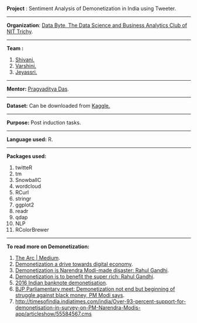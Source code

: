 **Project** : Sentiment Analysis of Demonetization in India using 
Tweeter.

----------
**Organization**: [Data Byte, The Data Science and Business Analytics Club of NIT Trichy](https://github.com/DataByteNITT).

---------- 
**Team :** 
 1. [Shivani.](https://github.com/shivanichander)
 2. [Varshini.](https://github.com/varshinisriram)
 3. [Jeyassri.](https://github.com/shreeju)

----------
**Mentor:**
[Pragyaditya Das](https://github.com/Jeet1994).
 
----------
**Dataset:** Can be downloaded from [Kaggle.](https://www.kaggle.com/arathee2/demonetization-in-india-twitter-data/downloads/demonetization-in-india-twitter-data.zip)

----------
**Purpose:** Post induction tasks. 

----------
**Language used:** R.

----------
**Packages used:**
 1. twitteR
 2. tm
 3. SnowballC
 4. wordcloud
 5. RCurl
 6. stringr
 7. ggplot2
 8. readr
 9. qdap
 10. NLP
 11. RColorBrewer
 
----------
**To read more on Demonetization:**
 1. [The Arc | Medium](https://thearcmag.com/indias-demonetization-explained-6092a70d964d#.fto7h6s2z).
 2. [Demonetization a drive towards digital economy](http://timesofindia.indiatimes.com/city/ahmedabad/demonetization-a-drive-towards-digital-economy/articleshow/57240322.cms).
 3. [Demonetization is Narendra Modi-made disaster: Rahul Gandhi](http://timesofindia.indiatimes.com/city/hubballi/demonetization-is-narendra-modi-made-disaster-rahul-gandhi/articleshow/56047863.cms).
 4. [Demonetization is to benefit the super rich: Rahul Gandhi](http://timesofindia.indiatimes.com/city/goa/Demonetization-is-to-benefit-the-super-rich-RaGa/articleshow/56028175.cms).
 5. [2016 Indian banknote demonetisation](https://en.wikipedia.org/wiki/2016_Indian_banknote_demonetisation).
 6. [BJP Parliamentary meet: Demonetization not end but beginning of struggle against black money, PM Modi says](http://timesofindia.indiatimes.com/india/BJP-Parliamentary-meet-Demonetization-not-end-but-beginning-of-struggle-against-black-money-PM-Modi-says/articleshow/55556995.cms).
 7. http://timesofindia.indiatimes.com/india/Over-93-percent-support-for-demonetisation-in-survey-on-PM-Narendra-Modis-app/articleshow/55584567.cms



